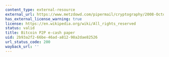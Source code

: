 ```yaml
---
content_type: external-resource
external_url: https://www.metzdowd.com/pipermail/cryptography/2008-October/014810.html
has_external_license_warning: true
license: https://en.wikipedia.org/wiki/All_rights_reserved
status: valid
title: Bitcoin P2P e-cash paper
uid: 2b93a2f2-66be-46ad-a812-98a2dae82526
url_status_code: 200
wayback_url: ''
---
```


